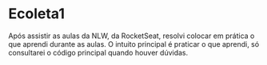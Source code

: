 # Ecoleta1
Após assistir as aulas da NLW, da RocketSeat, resolvi colocar em prática o que aprendi durante as aulas. O intuito principal é praticar o que aprendi, só consultarei o código principal quando houver dúvidas.
